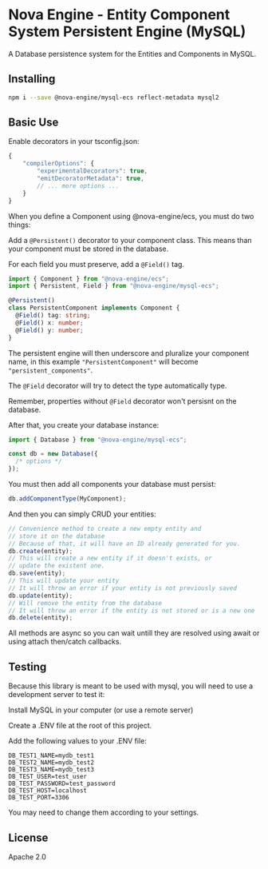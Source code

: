 # Nova Engine - Entity Component System Persistent Engine (MySQL)

A Database persistence system for the Entities and Components in MySQL.

## Installing

```sh
npm i --save @nova-engine/mysql-ecs reflect-metadata mysql2
```

## Basic Use

Enable decorators in your tsconfig.json:

```js
{
    "compilerOptions": {
        "experimentalDecorators": true,
        "emitDecoratorMetadata": true,
        // ... more options ...
    }
}
```

When you define a Component using @nova-engine/ecs, you must do two things:

Add a `@Persistent()` decorator to your component class.
This means than your component must be stored in the database.

For each field you must preserve, add a `@Field()` tag.

```ts
import { Component } from "@nova-engine/ecs";
import { Persistent, Field } from "@nova-engine/mysql-ecs";

@Persistent()
class PersistentComponent implements Component {
  @Field() tag: string;
  @Field() x: number;
  @Field() y: number;
}
```

The persistent engine will then underscore and pluralize your component name,
in this example `"PersistentComponent"` will become `"persistent_components"`.

The `@Field` decorator will try to detect the type automatically type.

Remember, properties without `@Field` decorator won't persisnt on the database.

After that, you create your database instance:

```ts
import { Database } from "@nova-engine/mysql-ecs";

const db = new Database({
  /* options */
});
```

You must then add all components your database must persist:

```ts
db.addComponentType(MyComponent);
```

And then you can simply CRUD your entities:

```ts
// Convenience method to create a new empty entity and
// store it on the database
// Because of that, it will have an ID already generated for you.
db.create(entity);
// This will create a new entity if it doesn't exists, or
// update the existent one.
db.save(entity);
// This will update your entity
// It will throw an error if your entity is not previously saved
db.update(entity);
// Will remove the entity from the database
// It will throw an error if the entity is not stored or is a new one
db.delete(entity);
```

All methods are async so you can wait untill they are resolved using await
or using attach then/catch callbacks.

## Testing

Because this library is meant to be used with mysql, you will need to use a
development server to test it:

Install MySQL in your computer (or use a remote server)

Create a .ENV file at the root of this project.

Add the following values to your .ENV file:

```
DB_TEST1_NAME=mydb_test1
DB_TEST2_NAME=mydb_test2
DB_TEST3_NAME=mydb_test3
DB_TEST_USER=test_user
DB_TEST_PASSWORD=test_password
DB_TEST_HOST=localhost
DB_TEST_PORT=3306
```

You may need to change them according to your settings.

## License

Apache 2.0
